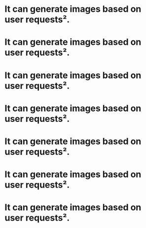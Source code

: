 # It can generate images based on user requests².
# It can generate images based on user requests².
# It can generate images based on user requests².
# It can generate images based on user requests².
# It can generate images based on user requests².
# It can generate images based on user requests².
# It can generate images based on user requests².
